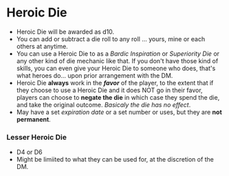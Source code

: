 # Heroic Die
 * Heroic Die will be awarded as d10. 
 * You can add or subtract a die roll to any roll ... yours, mine or each others at anytime.  
 * You can use a Heroic Die to as a _Bardic Inspiration_ or _Superiority Die_ or any other kind of die mechanic like that. If you don't have those kind of skills, you can even give your Heroic Die to someone who does, that's what heroes do... upon prior arrangement with the DM.
* Heroic Die **always** work in the ***favor*** of the player, to the extent that if they choose to use a Heroic Die and it does NOT go in their favor, players can choose to **negate the die** in which case they spend the die, and take the original outcome. *Basicaly the die has no effect*.
* May have a set *expiration date* or a set number or uses, but they are **not permanent**.

### Lesser Heroic Die
 * D4 or D6
 * Might be limiited to what they can be used for, at the discretion of the DM.
